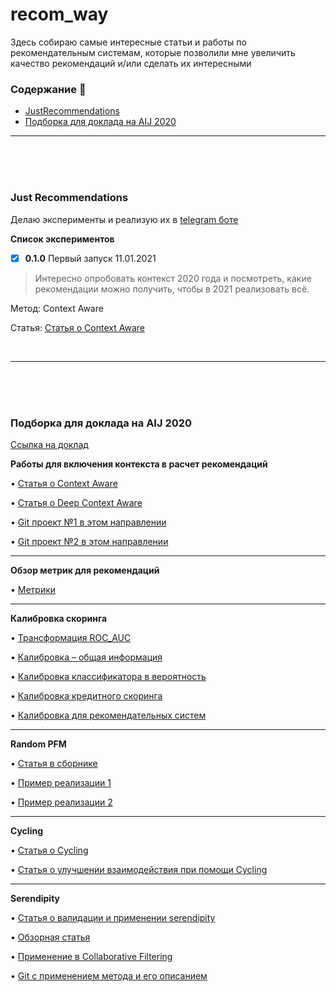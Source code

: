 # recom_way

Здесь собираю самые интересные статьи и работы по рекомендательным системам, которые позволили мне увеличить качество рекомендаций и/или сделать их интересными

### Содержание :page_with_curl:
* [JustRecommendations](#jr)
* [Подборка для доклада на AIJ 2020](#aij2020)

------------------------------------------------

</br>
</br>
</br>

### Just Recommendations

<a name="jr"></a>

Делаю эксперименты и реализую их в [telegram боте](https://t.me/just_recommendations)

**Список экспериментов**

- [x] **0.1.0** Первый запуск 11.01.2021

> Интересно опробовать контекст 2020 года и посмотреть, какие рекомендации можно получить, чтобы в 2021 реализовать всё.

Метод: Context Aware

Статья: [Статья о Context Aware](https://www.researchgate.net/publication/220605653_Context-Aware_Recommender_Systems)

</br>

------------------------------------------------
</br>
</br>
</br>

### Подборка для доклада на AIJ 2020

<a name="aij2020"></a>

[Ссылка на доклад](https://youtu.be/twLBjQ-MCYI)

**Работы для включения контекста в расчет рекомендаций**

•	[Статья о Context Aware](https://www.researchgate.net/publication/220605653_Context-Aware_Recommender_Systems)

•	[Статья о Deep Context Aware](https://arxiv.org/pdf/1909.03999.pdf)

•	[Git проект №1 в этом направлении](https://github.com/uwdata/dziban)

•	[Git проект №2 в этом направлении](https://github.com/primalpop/camrs)

------------------------------------------------

**Обзор метрик для рекомендаций**

•	[Метрики](https://www.researchgate.net/publication/268381252_Setting_Goals_and_Choosing_Metrics_for_Recommender_System_Evaluations)

------------------------------------------------

**Калибровка скоринга** 

•	[Трансформация ROC_AUC](https://www.researchgate.net/publication/322205695_Transforming_the_Area_under_the_Normal_Curve_AUC_into_Cohen's_d_Pearson's_r_pb_OddsRatio_and_Natural_Log_Odds-Ratio_Two_Conversion_Tables)

•	[Калибровка – общая информация](https://arxiv.org/ftp/arxiv/papers/1710/1710.08901.pdf)

•	[Калибровка классификатора в вероятность](https://www.researchgate.net/publication/263729876_Tutorial_on_logisticregression_calibration_and_fusionconverting_a_score_to_a_likelihood_ratio)

•	[Калибровка кредитного скоринга](https://www.researchgate.net/publication/318702064_Approaches_for_Credit_Scorecard_Calibration_An_Empirical_Analysis)

•	[Калибровка для рекомендательных систем](http://ethen8181.github.io/machine-learning/recsys/calibration/calibrated_reco.html)

------------------------------------------------

**Random PFM**

•	[Статья в сборнике](https://link.springer.com/chapter/10.1007/978-3-319-39937-9_17)

•	[Пример реализации 1](https://github.com/RuidongZ/Deep_Matrix_Factorization_Models)

•	[Пример реализации 2](https://github.com/hexiangnan/adversarial_personalized_ranking)

------------------------------------------------

**Cycling**

•	[Статья о Cycling](http://cinv.ro/files/ICDM17.pdf)

•	[Статья о улучшении взаимодействия при помощи Cycling](https://experts.umn.edu/en/publications/toward-better-interactions-in-recommender-systems-cycling-and-ser-2)

------------------------------------------------

**Serendipity**

•	[Статья о валидации и применении serendipity](https://paperswithcode.com/paper/user-validation-of-recommendation-serendipity)

•	[Обзорная статья](https://www.scitepress.org/Papers/2016/58798/58798.pdf)

•	[Применение в Collaborative Filtering](https://github.com/nair-p/Serendipitous-Clustering-for-Collaborative-Filtering)

•	[Git с применением метода и его описанием](https://github.com/prallis/Recommender-systems-optimization-for-coverage-diversity-and-serendipity)

<!--https://medium.com/tech-tajawal/recommendation-engine-explained-c5b8642cc0f-->

